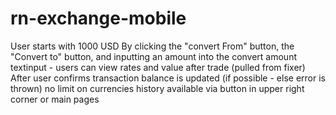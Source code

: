 # rn-exchange-mobile

User starts with 1000 USD
By clicking the "convert From" button, the "Convert to" button, and inputting an amount into the convert amount textinput - users can view rates and value after trade (pulled from fixer)
After user confirms transaction balance is updated (if possible - else error is thrown)
no limit on currencies
history available via button in upper right corner or main pages

